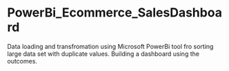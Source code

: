 # PowerBi_Ecommerce_SalesDashboard
Data loading and transfromation using Microsoft PowerBi tool fro sorting large data set with duplicate values. Building a dashboard using the outcomes.
